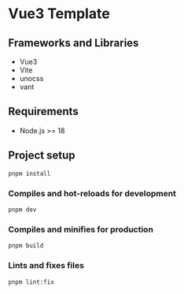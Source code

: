 # Vue3 Template

## Frameworks and Libraries
- Vue3
- Vite
- unocss
- vant

## Requirements

- Node.js >= 18

## Project setup
```
pnpm install
```

### Compiles and hot-reloads for development
```
pnpm dev
```

### Compiles and minifies for production
```
pnpm build
```

### Lints and fixes files
```
pnpm lint:fix
```
